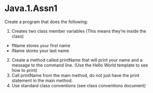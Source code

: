 # Java.1.Assn1

Create a program that does the following:

1. Creates two class member variables (This means they’re inside the class)
  * fName stores your first name
  * lName stores your last name
2. Create a method called printName that will print your name and a message to the command line. (Use the Hello World template to see how to print)
3. Call printName from the main method, do not just have the print statement in the main method.
4. Use standard class conventions (see class conventions document)
